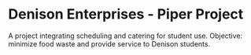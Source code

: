 # Denison Enterprises - Piper Project
A project integrating scheduling and catering for student use.
Objective: minimize food waste and provide service to Denison students.

